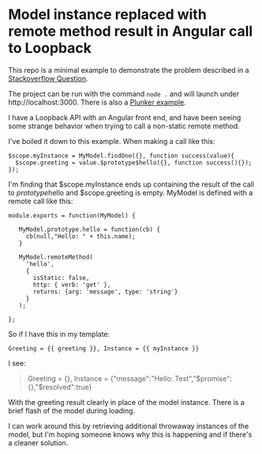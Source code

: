 # Model instance replaced with remote method result in Angular call to Loopback

This repo is a minimal example to demonstrate the problem described in a [Stackoverflow Question](http://stackoverflow.com/questions/31823169/model-instance-replaced-with-remote-method-result-in-angular-call-to-loopback).

The project can be run with the command `node .` and will launch under http://localhost:3000. There is also a [Plunker example](http://plnkr.co/edit/NCAIluDBHVSp1lpShaiZ).

I have a Loopback API with an Angular front end, and have been seeing some strange behavior when trying to call a non-static remote method.

I've boiled it down to this example. When making a call like this:

    $scope.myInstance = MyModel.findOne({}, function success(value){
      $scope.greeting = value.$prototype$hello({}, function success(){});
    });

I'm finding that $scope.myInstance ends up containing the result of the call to $prototype$hello and $scope.greeting is empty. MyModel is defined with a remote call like this:

    module.exports = function(MyModel) {
    
       MyModel.prototype.hello = function(cb) {
         cb(null,"Hello: " + this.name);
       }
    
       MyModel.remoteMethod(
         'hello',
         {
           isStatic: false,
           http: { verb: 'get' },
           returns: {arg: 'message', type: 'string'}
         }
       );
    
    };

So if I have this in my template:

    Greeting = {{ greeting }}, Instance = {{ myInstance }}

I see:

> Greeting = {}, Instance = {"message":"Hello: Test","$promise":{},"$resolved":true}

With the greeting result clearly in place of the model instance. There is a brief flash of the model during loading.

I can work around this by retrieving additional throwaway instances of the model, but I'm hoping someone knows why this is happening and if there's a cleaner solution.
